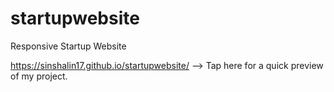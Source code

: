 # startupwebsite
Responsive Startup Website

https://sinshalin17.github.io/startupwebsite/ --> Tap here for a quick preview of my project.
